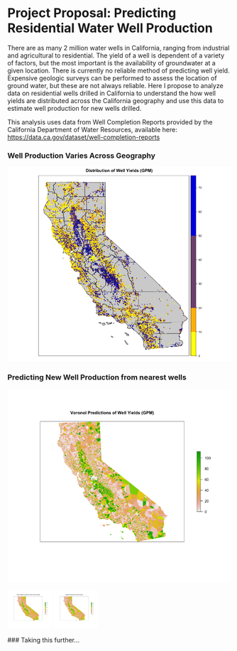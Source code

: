 # Project Proposal: Predicting Residential Water Well Production

There are as many 2 million water wells in California, ranging from industrial and agricultural to residential.
The yield of a well is dependent of a variety of factors, but the most important is the availability of groundwater at a given location.
There is currently no reliable method of predicting well yield. Expensive geologic surveys can be performed to assess the location of ground water, but these are not always reliable.
Here I propose to analyze data on residential wells drilled in California to understand the how well yields are distributed across the California geography and use this data to estimate well production for new wells drilled.


This analysis uses data from Well Completion Reports provided by the California Department of Water Resources, available here: https://data.ca.gov/dataset/well-completion-reports

### Well Production Varies Across Geography

![Alt text](/Well_yield_plot.png?raw=true)
### Predicting New Well Production from nearest wells
![Alt text](/Voronoi_plot.png?raw=true)


<p float="left">
  <img src="/Nn_interp_plot.png" width="100" />
  <img src="/Wnn_interp_plot.png" width="100" /> 
</p>
### Taking this further...





